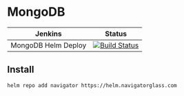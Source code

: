 # MongoDB

 Jenkins | Status  
------------ | -------------
MongoDB Helm Deploy  | [![Build Status](https://jenkins.navigatorglass.com/buildStatus/icon?job=Kubernetes.charts%2Fmongodb)](https://jenkins.navigatorglass.com/view/Kubernetes/job/Kubernetes.charts/job/mongodb/)

## Install 

```
helm repo add navigator https://helm.navigatorglass.com
```
